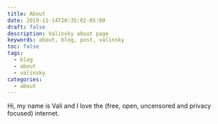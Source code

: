 ```yaml
---
title: About
date: 2019-11-14T20:35:02-05:00
draft: false
description: Valinsky about page
keywords: about, blog, post, valinsky
toc: false
tags:
  - blog
  - about
  - valinsky
categories:
  - about
---
```


Hi, my name is Vali and I love the (free, open, uncensored and privacy focused) internet.

<br>
